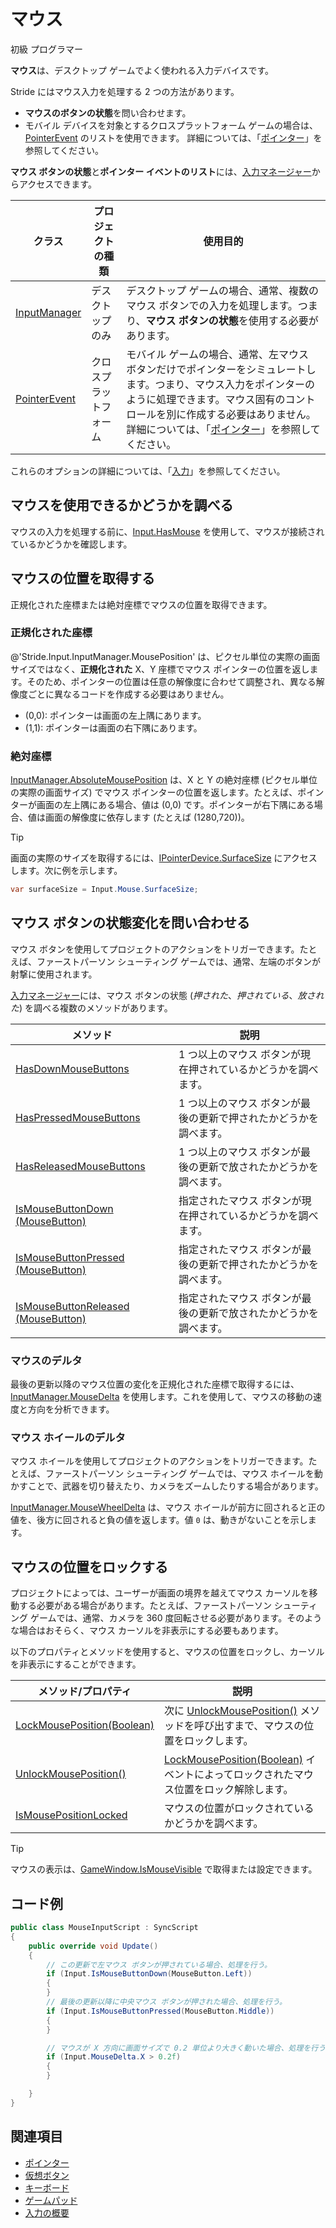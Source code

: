 # マウス

<span class="badge text-bg-primary">初級</span>
<span class="badge text-bg-success">プログラマー</span>

**マウス**は、デスクトップ ゲームでよく使われる入力デバイスです。

Stride にはマウス入力を処理する 2 つの方法があります。

* **マウスのボタンの状態**を問い合わせます。
* モバイル デバイスを対象とするクロスプラットフォーム ゲームの場合は、[PointerEvent](xref:Stride.Input.PointerEvent) のリストを使用できます。
詳細については、「[ポインター](pointers.md)」を参照してください。

**マウス ボタンの状態**と**ポインター イベントのリスト**には、[入力マネージャー](xref:Stride.Input.InputManager)からアクセスできます。

| クラス | プロジェクトの種類 | 使用目的 |
| --- | --- | --- |
| [InputManager](xref:Stride.Input.InputManager) | デスクトップのみ | デスクトップ ゲームの場合、通常、複数のマウス ボタンでの入力を処理します。つまり、**マウス ボタンの状態**を使用する必要があります。 |
| [PointerEvent](xref:Stride.Input.PointerEvent) | クロスプラットフォーム | モバイル ゲームの場合、通常、左マウス ボタンだけでポインターをシミュレートします。つまり、マウス入力をポインターのように処理できます。マウス固有のコントロールを別に作成する必要はありません。詳細については、「[ポインター](pointers.md)」を参照してください。|

これらのオプションの詳細については、「[入力](index.md)」を参照してください。

## マウスを使用できるかどうかを調べる

マウスの入力を処理する前に、[Input.HasMouse](xref:Stride.Input.InputManager.HasMouse) を使用して、マウスが接続されているかどうかを確認します。

## マウスの位置を取得する

正規化された座標または絶対座標でマウスの位置を取得できます。

### 正規化された座標

@'Stride.Input.InputManager.MousePosition' は、ピクセル単位の実際の画面サイズではなく、**正規化された** X、Y 座標でマウス ポインターの位置を返します。そのため、ポインターの位置は任意の解像度に合わせて調整され、異なる解像度ごとに異なるコードを作成する必要はありません。

* (0,0): ポインターは画面の左上隅にあります。
* (1,1): ポインターは画面の右下隅にあります。

### 絶対座標

[InputManager.AbsoluteMousePosition](xref:Stride.Input.InputManager.AbsoluteMousePosition) は、X と Y の絶対座標 (ピクセル単位の実際の画面サイズ) でマウス ポインターの位置を返します。たとえば、ポインターが画面の左上隅にある場合、値は (0,0) です。ポインターが右下隅にある場合、値は画面の解像度に依存します (たとえば (1280,720))。

> [!TIP]
> 画面の実際のサイズを取得するには、[IPointerDevice.SurfaceSize](xref:Stride.Input.IPointerDevice.SurfaceSize) にアクセスします。次に例を示します。
> ```cs
> var surfaceSize = Input.Mouse.SurfaceSize;
> ```

## マウス ボタンの状態変化を問い合わせる

マウス ボタンを使用してプロジェクトのアクションをトリガーできます。たとえば、ファーストパーソン シューティング ゲームでは、通常、左端のボタンが射撃に使用されます。

[入力マネージャー](xref:Stride.Input.InputManager)には、マウス ボタンの状態 (_押された_、_押されている_、_放された_) を調べる複数のメソッドがあります。

| メソッド | 説明
| ------ | ---
| [HasDownMouseButtons](xref:Stride.Input.InputManager.HasDownMouseButtons) | 1 つ以上のマウス ボタンが現在押されているかどうかを調べます。
| [HasPressedMouseButtons](xref:Stride.Input.InputManager.HasPressedMouseButtons) | 1 つ以上のマウス ボタンが最後の更新で押されたかどうかを調べます。
| [HasReleasedMouseButtons](xref:Stride.Input.InputManager.HasReleasedMouseButtons) | 1 つ以上のマウス ボタンが最後の更新で放されたかどうかを調べます。
| [IsMouseButtonDown (MouseButton)](xref:Stride.Input.InputManager.IsMouseButtonDown\(Stride.Input.MouseButton\)) | 指定されたマウス ボタンが現在押されているかどうかを調べます。
| [IsMouseButtonPressed (MouseButton)](xref:Stride.Input.InputManager.IsMouseButtonPressed\(Stride.Input.MouseButton\)) | 指定されたマウス ボタンが最後の更新で押されたかどうかを調べます。
| [IsMouseButtonReleased (MouseButton)](xref:Stride.Input.InputManager.IsMouseButtonReleased\(Stride.Input.MouseButton\)) | 指定されたマウス ボタンが最後の更新で放されたかどうかを調べます。

### マウスのデルタ

最後の更新以降のマウス位置の変化を正規化された座標で取得するには、[InputManager.MouseDelta](xref:Stride.Input.InputManager.MouseDelta) を使用します。これを使用して、マウスの移動の速度と方向を分析できます。

### マウス ホイールのデルタ

マウス ホイールを使用してプロジェクトのアクションをトリガーできます。たとえば、ファーストパーソン シューティング ゲームでは、マウス ホイールを動かすことで、武器を切り替えたり、カメラをズームしたりする場合があります。

[InputManager.MouseWheelDelta](xref:Stride.Input.InputManager.MouseWheelDelta) は、マウス ホイールが前方に回されると正の値を、後方に回されると負の値を返します。値 `0` は、動きがないことを示します。

## マウスの位置をロックする

プロジェクトによっては、ユーザーが画面の境界を越えてマウス カーソルを移動する必要がある場合があります。たとえば、ファーストパーソン シューティング ゲームでは、通常、カメラを 360 度回転させる必要があります。そのような場合はおそらく、マウス カーソルを非表示にする必要もあります。

以下のプロパティとメソッドを使用すると、マウスの位置をロックし、カーソルを非表示にすることができます。

| メソッド/プロパティ | 説明 |
| --- | --- |
| [LockMousePosition(Boolean)](xref:Stride.Input.InputManager.LockMousePosition\(System.Boolean\)) | 次に [UnlockMousePosition()](xref:Stride.Input.InputManager.UnlockMousePosition) メソッドを呼び出すまで、マウスの位置をロックします。
| [UnlockMousePosition()](xref:Stride.Input.InputManager.UnlockMousePosition) | [LockMousePosition(Boolean)](xref:Stride.Input.InputManager.LockMousePosition\(System.Boolean\)) イベントによってロックされたマウス位置をロック解除します。
| [IsMousePositionLocked](xref:Stride.Input.InputManager.IsMousePositionLocked) | マウスの位置がロックされているかどうかを調べます。

> [!TIP]
> マウスの表示は、[GameWindow.IsMouseVisible](xref:Stride.Games.GameWindow.IsMouseVisible) で取得または設定できます。

## コード例

```cs
public class MouseInputScript : SyncScript
{
	public override void Update()
	{
		// この更新で左マウス ボタンが押されている場合、処理を行う。
		if (Input.IsMouseButtonDown(MouseButton.Left))
		{   
		}
		// 最後の更新以降に中央マウス ボタンが押された場合、処理を行う。
		if (Input.IsMouseButtonPressed(MouseButton.Middle))
		{  
		}

		// マウスが X 方向に画面サイズで 0.2 単位より大きく動いた場合、処理を行う。
		if (Input.MouseDelta.X > 0.2f)
		{
		}

	}
}
```

## 関連項目

* [ポインター](pointers.md)
* [仮想ボタン](virtual-buttons.md)
* [キーボード](keyboards.md)
* [ゲームパッド](gamepads.md)
* [入力の概要](index.md)
